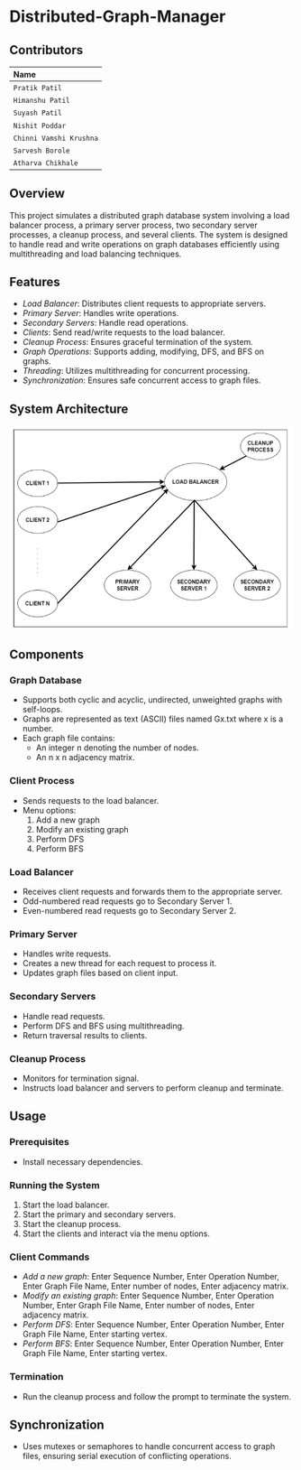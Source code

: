 # Distributed-Graph-Manager

## Contributors
| Name |
| :-------- |
| `Pratik Patil` |
| `Himanshu Patil` |
| `Suyash Patil` |
| `Nishit Poddar` |
| `Chinni Vamshi Krushna` |
| `Sarvesh Borole` |
| `Atharva Chikhale` |

## Overview
This project simulates a distributed graph database system involving a load balancer process, a primary server process, two secondary server processes, a cleanup process, and several clients. The system is designed to handle read and write operations on graph databases efficiently using multithreading and load balancing techniques.

## Features
- *Load Balancer*: Distributes client requests to appropriate servers.
- *Primary Server*: Handles write operations.
- *Secondary Servers*: Handle read operations.
- *Clients*: Send read/write requests to the load balancer.
- *Cleanup Process*: Ensures graceful termination of the system.
- *Graph Operations*: Supports adding, modifying, DFS, and BFS on graphs.
- *Threading*: Utilizes multithreading for concurrent processing.
- *Synchronization*: Ensures safe concurrent access to graph files.

## System Architecture
![System Architecture](architecture.png)

## Components
### Graph Database
- Supports both cyclic and acyclic, undirected, unweighted graphs with self-loops.
- Graphs are represented as text (ASCII) files named Gx.txt where x is a number.
- Each graph file contains:
  - An integer n denoting the number of nodes.
  - An n x n adjacency matrix.

### Client Process
- Sends requests to the load balancer.
- Menu options:
  1. Add a new graph
  2. Modify an existing graph
  3. Perform DFS
  4. Perform BFS

### Load Balancer
- Receives client requests and forwards them to the appropriate server.
- Odd-numbered read requests go to Secondary Server 1.
- Even-numbered read requests go to Secondary Server 2.

### Primary Server
- Handles write requests.
- Creates a new thread for each request to process it.
- Updates graph files based on client input.

### Secondary Servers
- Handle read requests.
- Perform DFS and BFS using multithreading.
- Return traversal results to clients.

### Cleanup Process
- Monitors for termination signal.
- Instructs load balancer and servers to perform cleanup and terminate.

## Usage
### Prerequisites
- Install necessary dependencies.

### Running the System
1. Start the load balancer.
2. Start the primary and secondary servers.
3. Start the cleanup process.
4. Start the clients and interact via the menu options.

### Client Commands
- *Add a new graph*: Enter Sequence Number, Enter Operation Number, Enter Graph File Name, Enter number of nodes, Enter adjacency matrix.
- *Modify an existing graph*: Enter Sequence Number, Enter Operation Number, Enter Graph File Name, Enter number of nodes, Enter adjacency matrix.
- *Perform DFS*: Enter Sequence Number, Enter Operation Number, Enter Graph File Name, Enter starting vertex.
- *Perform BFS*: Enter Sequence Number, Enter Operation Number, Enter Graph File Name, Enter starting vertex.

### Termination
- Run the cleanup process and follow the prompt to terminate the system.

## Synchronization
- Uses mutexes or semaphores to handle concurrent access to graph files, ensuring serial execution of conflicting operations. 
